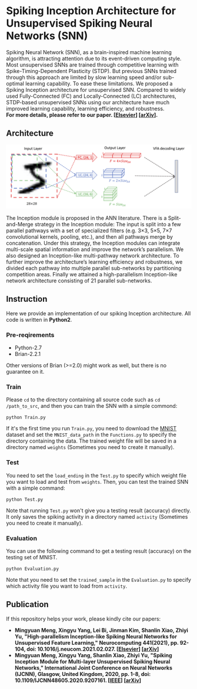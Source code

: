 # Spiking Inception Architecture for Unsupervised Spiking Neural Networks (SNN)
Spiking Neural Network (SNN), as a brain-inspired machine learning algorithm, is attracting attention due to its 
event-driven computing style. Most unsupervised SNNs are trained through competitive learning with Spike-Timing-Dependent Plasticity (STDP). 
But previous SNNs trained through this approach are limited by slow learning speed and/or sub-optimal learning capability.
To ease these limitations. We proposed a Spiking Inception architecture for unsupervised SNN. 
Compared to widely used Fully-Connected (FC) and Locally-Connected (LC) architectures, STDP-based unsupervised SNNs using our architecture
have much improved learning capability, learning efficiency, and robustness.  
**For more details, please refer to our paper. [[Elsevier](https://www.sciencedirect.com/science/article/abs/pii/S0925231221002733)] [[arXiv](https://arxiv.org/abs/2001.01680)].**

## Architecture
![architecture](https://github.com/MungoMeng/Spiking-Inception/blob/master/Figure/architecture.png)

The Inception module is proposed in the ANN literature. There is a Split-and-Merge strategy in the Inception module: 
The input is split into a few parallel pathways with a set of specialized filters (e.g. 3×3, 5×5, 7×7 convolutional kernels, pooling, etc.), 
and then all pathways merge by concatenation. Under this strategy, the Inception modules can integrate multi-scale spatial information 
and improve the network’s parallelism. We also designed an Inception-like multi-pathway network architecture. 
To further improve the architecture’s learning efficiency and robustness, we divided each pathway into multiple parallel 
sub-networks by partitioning competition areas. Finally we attained a high-parallelism Inception-like network architecture
consisting of 21 parallel sub-networks.   

## Instruction
Here we provide an implementation of our spiking Inception architecture. All code is written in **Python2**.

### Pre-reqirements
* Python-2.7
* Brian-2.2.1

Other versions of Brian (>=2.0) might work as well, but there is no guarantee on it.

### Train
Please `cd` to the directory containing all source code  such as `cd /path_to_src`, and then you can train the SNN with a simple commond:  
```
python Train.py
```
If it's the first time you run `Train.py`, you need to download the [MNIST](http://yann.lecun.com/exdb/mnist/) dataset
and set the `MNIST_data_path` in the `Functions.py` to specify the directory containing the data. 
The trained weight file will be saved in a directory named `weights` (Sometimes you need to create it manually).

### Test
You need to set the `load_ending` in the `Test.py` to specify which weight file you want to load and test from `weights`. 
Then, you can test the trained SNN with a simple command:  
```
python Test.py
```
Note that running `Test.py` won't give you a testing result (accuracy) directly. 
It only saves the spiking activity in a directory named `activity` (Sometimes you need to create it manually).

### Evaluation
You can use the following command to get a testing result (accuracy) on the testing set of MNIST.
```
python Evaluation.py
```
Note that you need to set the `trained_sample` in the `Evaluation.py` to specify which activity file you want to load from `activity`.

## Publication
If this repository helps your work, please kindly cite our papers:
* **Mingyuan Meng, Xingyu Yang, Lei Bi, Jinman Kim, Shanlin Xiao, Zhiyi Yu, "High-parallelism Inception-like Spiking Neural Networks for Unsupervised Feature Learning," Neurocomputing 441(2021), pp. 92-104, doi: 10.1016/j.neucom.2021.02.027. [[Elsevier](https://www.sciencedirect.com/science/article/abs/pii/S0925231221002733)] [[arXiv](https://arxiv.org/abs/2001.01680)]**
* **Mingyuan Meng, Xingyu Yang, Shanlin Xiao, Zhiyi Yu, "Spiking Inception Module for Multi-layer Unsupervised Spiking Neural Networks," International Joint Conference on Neural Networks (IJCNN), Glasgow, United Kingdom, 2020, pp. 1-8, doi: 10.1109/IJCNN48605.2020.9207161. [[IEEE](https://ieeexplore.ieee.org/document/9207161)] [[arXiv](https://arxiv.org/abs/2001.10696)]**
